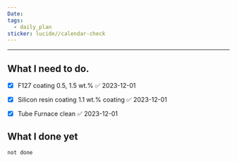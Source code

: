 ```yaml
---
Date: 
tags:
  - daily_plan
sticker: lucide//calendar-check
---
```

---
## What I need to do.

- [x] F127 coating 0.5, 1.5 wt.% ✅ 2023-12-01
- [x] Silicon resin coating 1.1 wt.% coating ✅ 2023-12-01
- [x] Tube Furnace clean ✅ 2023-12-01



## What I done yet
```tasks
not done
```
